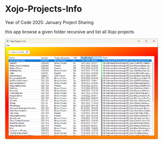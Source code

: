 # Xojo-Projects-Info
Year of Code 2025: January Project Sharing

this app browse a given folder recursive and list all Xojo projects
<p align="center">
  <img src="Screenshot/Screenshot 2025-01-17 194809.png" alt="Titelbild">
</p>

